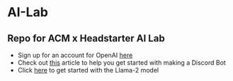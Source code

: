 # AI-Lab
## Repo for ACM x Headstarter AI Lab

- Sign up for an account for OpenAI [here](https://platform.openai.com/)
- Check out [this](https://realpython.com/how-to-make-a-discord-bot-python/) article to help you get started with making a Discord Bot
- Click [here](https://colab.research.google.com/github/team-headstart/AI-Lab/blob/main/Llama_2.ipynb) to get started with the Llama-2 model
